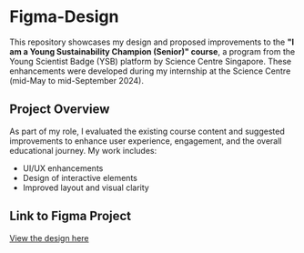 # Figma-Design

This repository showcases my design and proposed improvements to the **"I am a Young Sustainability Champion (Senior)" course**, a program from the Young Scientist Badge (YSB) platform by Science Centre Singapore. These enhancements were developed during my internship at the Science Centre (mid-May to mid-September 2024).

## Project Overview

As part of my role, I evaluated the existing course content and suggested improvements to enhance user experience, engagement, and the overall educational journey. My work includes:

- UI/UX enhancements
- Design of interactive elements
- Improved layout and visual clarity

## Link to Figma Project

[View the design here](https://www.figma.com/design/L0AoqICgSn4Io8Pcn7NjsG/Premi-Jeevarathinam-YSBS?m=auto&t=YM9a127aWctbeM6i-6)
